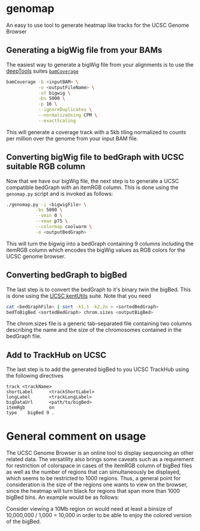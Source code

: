 # genomap
An easy to use tool to generate heatmap like tracks for the UCSC Genome Browser

## Generating a bigWig file from your BAMs
The easiest way to generate a bigWig file from your alignments is to use the [deepTools](https://deeptools.readthedocs.io/en/develop/index.html) suites [`bamCoverage`](https://deeptools.readthedocs.io/en/develop/content/tools/bamCoverage.html)
```bash
bamCoverage -b <inputBAM> \
            -o <outputFileName> \
            -of bigwig \
            -bs 5000 \
            -p 16 \
            --ignoreDuplicates \
            --normalizeUsing CPM \
            --exactScaling
```
This will generate a coverage track with a 5kb tiling normalized to counts per million over the genome from your input BAM file.

## Converting bigWig file to bedGraph with UCSC suitable RGB column
Now that we have our bigWig file, the next step is to generate a UCSC compatible bedGraph with an itemRGB column. This is done using the `genomap.py` script and is invoked as follows:
```bash
./genomap.py -i <bigwigFile> \
           -bs 5000 \
           --vmin 0 \
           --vmax p75 \
           --colormap coolwarm \
           -o <outputBedGraph>
```
This will turn the bigwig into a bedGraph containing 9 columns including the itemRGB column which encodes the bigWig values as RGB colors for the UCSC genome browser.

## Converting bedGraph to bigBed
The last step is to convert the bedGraph to it's binary twin the bigBed. This is done using the [UCSC kentUtils](https://github.com/ENCODE-DCC/kentUtils) suite. Note that you need
```bash
cat <bedGraphFile> | sort -k1,1 -k2,2n > <sortedBedGraph>
bedToBigBed <sortedBedGraph> chrom.sizes <outputBigBed>
```
The chrom.sizes file is a generic tab-separated file containing two columns describing the name and the size of the chromosomes contained in the bedGraph file.

## Add to TrackHub on UCSC
The last step is to add the generated bigBed to you UCSC TrackHub using the following directives
```
track <trackName>
shortLabel      <trackShortLabel>
longLabel       <trackLongLabel>
bigDataUrl      <path/to/bigBed>
itemRgb         on
type    bigBed 9 .
```

# General comment on usage
The UCSC Genome Browser is an online tool to display sequencing an other related data. The versatility also brings some caveats such as a requirement for restriction of colorspace in cases of the itemRGB column of bigBed files as well as the number of regions that can simultaneously be displayed, which seems to be restricted to 1000 regions. Thus, a general point for consideration is the size of the regions one wants to view on the browser, since the heatmap will turn black for regions that span more than 1000 bigBed bins. An example would be as follows:

Consider viewing a 10Mb region on would need at least a binsize of 10,000,000 / 1,000 = 10,000 in order to be able to enjoy the colored version of the bigBed.
